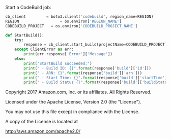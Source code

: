 Start a CodeBuild job:

```python
cb_client 	      = boto3.client('codebuild', region_name=REGION)
REGION				    = os.environ['REGION_NAME']
CODEBUILD_PROJECT	= os.environ['CODEBUILD_PROJECT_NAME']

def StartBuild():
	try:
		response = cb_client.start_build(projectName=CODEBUILD_PROJECT)
	except ClientError as err:
		print(err.response['Error']['Message'])
	else:
		print("StartBuild succeeded:")
		print(" - Build ID: {}".format(response['build']['id']))
		print(" - ARN: {}".format(response['build']['arn']))
		print(" - Start Time: {}".format(response['build']['startTime']))
		print(" - Build Status {}".format(response['build']['buildStatus']))
```

Copyright 2017 Amazon.com, Inc. or its affiliates. All Rights Reserved.

Licensed under the Apache License, Version 2.0 (the "License").

You may not use this file except in compliance with the License.

A copy of the License is located at

<http://aws.amazon.com/apache2.0/>